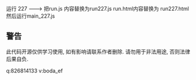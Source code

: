 运行 227  ---> 把run.js 内容替换为run227.js   run.html内容替换为 run227.html   然后运行main_227.js

## 警告

此代码开源仅供学习使用, 如有影响请联系作者删除. 请勿用于非法用途, 否则法律后果自负.



q:826814133 v:boda_ef

